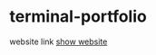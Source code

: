 # terminal-portfolio

website link [show website](https://gitgub.com/MinhajSadik/portfolio-terminal)
